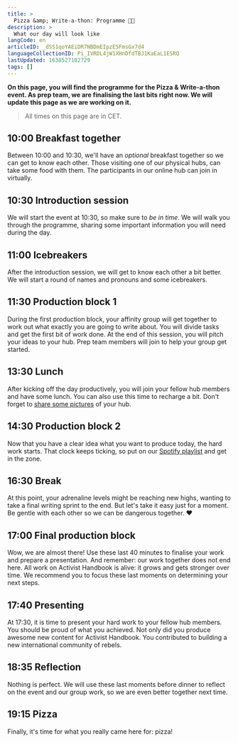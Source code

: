 ```yaml
---
title: >
  Pizza &amp; Write-a-thon: Programme 🍕📝
description: >
  What our day will look like
langCode: en
articleID: _dSS1qoYAEiDR7NBDmEIpzE5FmsGx7d4
languageCollectionID: Pi_IVRDL4jW1XHnDfdTBJ1KaEaL1ESRQ
lastUpdated: 1638527102729
tags: []
---
```


**On this page, you will find the programme for the Pizza & Write-a-thon event. As prep team, we are finalising the last bits right now. We will update this page as we are working on it.**

> All times on this page are in CET.

## 10:00 Breakfast together

Between 10:00 and 10:30, we'll have an _optional_ breakfast together so we can get to know each other. Those visiting one of our physical hubs, can take some food with them. The participants in our online hub can join in virtually.

## 10:30 Introduction session

We will start the event at 10:30, so make sure to _be in time_. We will walk you through the programme, sharing some important information you will need during the day.

## 11:00 Icebreakers

After the introduction session, we will get to know each other a bit better. We will start a round of names and pronouns and some icebreakers.

## 11:30 Production block 1

During the first production block, your affinity group will get together to work out what exactly you are going to write about. You will divide tasks and get the first bit of work done. At the end of this session, you will pitch your ideas to your hub. Prep team members will join to help your group get started.

## 13:30 Lunch

After kicking off the day productively, you will join your fellow hub members and have some lunch. You can also use this time to recharge a bit. Don't forget to [share some pictures](https://photos.app.goo.gl/zW48b3PWvu6kkEu6A) of your hub.

## 14:30 Production block 2

Now that you have a clear idea what you want to produce today, the hard work starts. That clock keeps ticking, so put on our [Spotify playlist](https://open.spotify.com/playlist/1fu9RSZMrw8tHjxeQxCE7Q?si=caccd3dd8ff54a02) and get in the zone.

## 16:30 Break

At this point, your adrenaline levels might be reaching new highs, wanting to take a final writing sprint to the end. But let's take it easy just for a moment. Be gentle with each other so we can be dangerous together. ❤️

## 17:00 Final production block

Wow, we are almost there! Use these last 40 minutes to finalise your work and prepare a presentation. And remember: our work together does not end here. All work on Activist Handbook is alive: it grows and gets stronger over time. We recommend you to focus these last moments on determining your next steps.

## 17:40 Presenting

At 17:30, it is time to present your hard work to your fellow hub members. You should be proud of what you achieved. Not only did you produce awesome new content for Activist Handbook. You contributed to building a new international community of rebels.

## 18:35 Reflection

Nothing is perfect. We will use these last moments before dinner to reflect on the event and our group work, so we are even better together next time.

## 19:15 Pizza

Finally, it's time for what you really came here for: pizza!